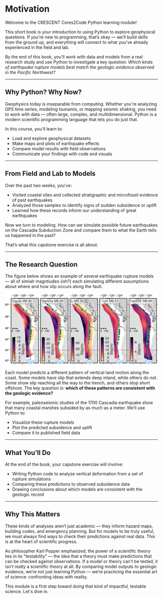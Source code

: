 # Motivation

Welcome to the CRESCENT Cores2Code Python learning module!

This short book is your introduction to using Python to explore geophysical questions. If you're new to programming, that’s okay — we’ll build skills from the ground up, and everything will connect to what you’ve already experienced in the field and lab.

By the end of this book, you'll work with data and models from a real research study and use Python to investigate a key question: _Which kinds of earthquake rupture models best match the geologic evidence observed in the Pacific Northwest?_

---

## Why Python? Why Now?

Geophysics today is inseparable from computing. Whether you're analyzing GPS time series, modeling tsunamis, or mapping seismic shaking, you need to work with data — often large, complex, and multidimensional. Python is a modern scientific programming language that lets you do just that.

In this course, you'll learn to:
- Load and explore geophysical datasets
- Make maps and plots of earthquake effects
- Compare model results with field observations
- Communicate your findings with code and visuals

---

## From Field and Lab to Models

Over the past two weeks, you’ve:
- Visited coastal sites and collected stratigraphic and microfossil evidence of past earthquakes
- Analyzed those samples to identify signs of sudden subsidence or uplift
- Learned how these records inform our understanding of great earthquakes

Now we turn to modeling. How can we simulate possible future earthquakes on the Cascadia Subduction Zone and compare them to what the Earth tells us happened in the past?

That’s what this capstone exercise is all about.

---

## The Research Question

The figure below shows an example of several earthquake rupture models — all of simialr magntiudes (ish?) each simulating different assumptions about where and how slip occurs along the fault.

![INSERT FIGURE HERE — Example rupture models from Melgar et al. (2022)](figures/ruptures.png)

Each model predicts a different pattern of vertical land motion along the coast. Some models have slip that extends deep inland, while others do not. Some show slip reaching all the way to the trench, and others stop short offshore. The key question is: **which of these patterns are consistent with the geologic evidence?**

For example, paleoseismic studies of the 1700 Cascadia earthquake show that many coastal marshes subsided by as much as a meter. We’ll use Python to:
- Visualize these rupture models
- Plot the predicted subsidence and uplift
- Compare it to published field data

---

## What You’ll Do

At the end of the book, your capstone exercise will involve:
- Writing Python code to analyze vertical deformation from a set of rupture simulations
- Comparing these predictions to observed subsidence data
- Drawing conclusions about which models are consistent with the geologic record

---

## Why This Matters

These kinds of analyses aren’t just academic — they inform hazard maps, building codes, and emergency planning. But for models to be truly useful, we must always find ways to check their predictions against real data. This is at the heart of scientific progress.

As philosopher Karl Popper emphasized, the power of a scientific theory lies in its "testability" — the idea that a theory must make predictions that can be checked against observations. If a model or theory can't be tested, it isn't really a scientific theory at all. By comparing model outputs to geologic evidence, we’re not just learning Python — we’re practicing the essential art of science: confronting ideas with reality.

This module is a first step toward doing that kind of impactful, testable science. Let's dive in.

